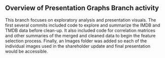## Overview of Presentation Graphs Branch activity

This branch focuses on exploratory analysis and presentation visuals. The first several commits included code to explore and summarize the IMDB and TMDB data before clean-up.
It also included code for correlation matrices and other summaries of the merged and cleaned data to begin the feature selection process.
Finally, an Images folder was added so each of the individual images used in the shareholder update and final
presentation would be accessible.
